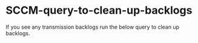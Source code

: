# SCCM-query-to-clean-up-backlogs
If you see any transmission backlogs run the below query to clean up backlogs.
